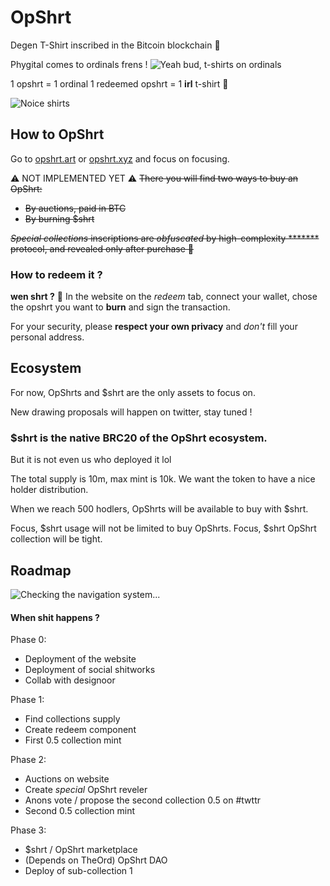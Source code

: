 # OpShrt  
  
Degen T-Shirt inscribed in the Bitcoin blockchain 🧢

Phygital comes to ordinals frens !
![Yeah bud, t-shirts on ordinals](https://media.giphy.com/media/NEvPzZ8bd1V4Y/giphy.gif)

 1 opshrt = 1 ordinal
 1 redeemed opshrt = 1 **irl** t-shirt 👕

![Noice shirts](https://media.giphy.com/media/3o6Mb7jQurR1B7mM5G/giphy.gif)
  
## How to OpShrt
  
Go to [opshrt.art](https://opshrt.art/) or [opshrt.xyz](https://opshrt.xyz/) and focus on focusing.

⚠️ NOT IMPLEMENTED YET ⚠️
~~There you will find two ways to buy an OpShrt:~~

 - ~~By auctions, paid in BTC~~
 - ~~By burning $shrt~~ 

~~*Special collections* inscriptions are *obfuscated* by high-complexity ******* protocol, and revealed only after purchase 👀~~

### How to redeem it ?
**wen shrt ?** 👕
In the website on the *redeem* tab, connect your wallet, chose the opshrt you want to **burn** and sign the transaction.

For your security, please **respect your own privacy** and *don't* fill your personal address.

## Ecosystem  

For now, OpShrts and $shrt are the only assets to focus on.

New drawing proposals will happen on twitter, stay tuned !

### **$shrt** is the native BRC20 of the OpShrt ecosystem.  
But it is not even us who deployed it lol

The total supply is 10m, max mint is 10k.
 We want the token to have a nice holder distribution.

When we reach 500 hodlers, OpShrts will be available to buy with $shrt.

Focus, $shrt usage will not be limited to buy OpShrts.
Focus, $shrt OpShrt collection will be tight.

## Roadmap
![Checking the navigation system...](https://media.giphy.com/media/3orif8SIi7BOtXMa9q/giphy.gif)
#### When shit happens ?

Phase 0:
* Deployment of the website
* Deployment of social shitworks
* Collab with designoor 

 Phase 1:
* Find collections supply
* Create redeem component
* First 0.5 collection mint

Phase 2:
* Auctions on website
* Create *special* OpShrt reveler
* Anons vote / propose the second collection 0.5 on #twttr
* Second 0.5 collection mint

Phase 3:
* $shrt / OpShrt marketplace
* (Depends on TheOrd) OpShrt DAO
* Deploy of sub-collection 1

